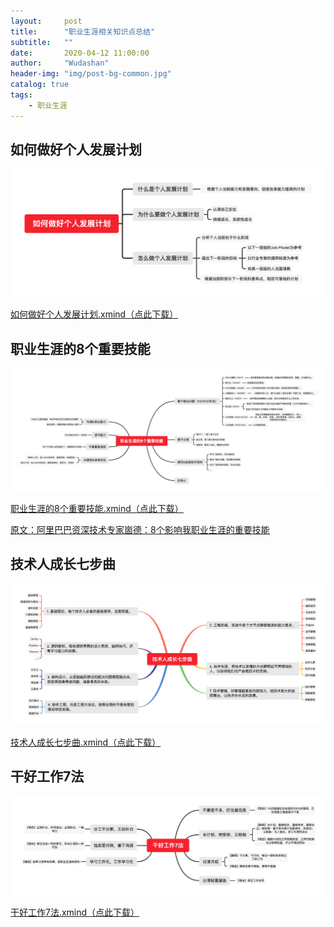 ```yaml
---
layout:     post
title:      "职业生涯相关知识点总结"
subtitle:   ""
date:       2020-04-12 11:00:00
author:     "Wudashan"
header-img: "img/post-bg-common.jpg"
catalog: true
tags:
    - 职业生涯
---
```


## 如何做好个人发展计划

![](https://raw.githubusercontent.com/wudashan/blog-picture/master/career-knowledge-summary/%E5%A6%82%E4%BD%95%E5%81%9A%E5%A5%BD%E4%B8%AA%E4%BA%BA%E5%8F%91%E5%B1%95%E8%AE%A1%E5%88%92.png)

[如何做好个人发展计划.xmind（点此下载）](https://github.com/wudashan/blog-picture/blob/master/career-knowledge-summary/%E5%A6%82%E4%BD%95%E5%81%9A%E5%A5%BD%E4%B8%AA%E4%BA%BA%E5%8F%91%E5%B1%95%E8%AE%A1%E5%88%92.xmind?raw=true)

## 职业生涯的8个重要技能

![](https://raw.githubusercontent.com/wudashan/blog-picture/master/8-important-skills/%E8%81%8C%E4%B8%9A%E7%94%9F%E6%B6%AF%E7%9A%848%E4%B8%AA%E9%87%8D%E8%A6%81%E6%8A%80%E8%83%BD.png)

[职业生涯的8个重要技能.xmind（点此下载）](https://github.com/wudashan/blog-picture/blob/master/8-important-skills/%E8%81%8C%E4%B8%9A%E7%94%9F%E6%B6%AF%E7%9A%848%E4%B8%AA%E9%87%8D%E8%A6%81%E6%8A%80%E8%83%BD.xmind?raw=true)

[原文：阿里巴巴资深技术专家崮德：8个影响我职业生涯的重要技能](https://mp.weixin.qq.com/s/4bNAqO5ZtFT8fCQOVw_4LQ)

## 技术人成长七步曲

![](https://raw.githubusercontent.com/wudashan/blog-picture/master/career-knowledge-summary/%E6%8A%80%E6%9C%AF%E4%BA%BA%E6%88%90%E9%95%BF%E4%B8%83%E6%AD%A5%E6%9B%B2.png)

[技术人成长七步曲.xmind（点此下载）](https://github.com/wudashan/blog-picture/blob/master/career-knowledge-summary/%E6%8A%80%E6%9C%AF%E4%BA%BA%E6%88%90%E9%95%BF%E4%B8%83%E6%AD%A5%E6%9B%B2.xmind?raw=true)

## 干好工作7法

![](https://raw.githubusercontent.com/wudashan/blog-picture/master/make-work-better/%E5%B9%B2%E5%A5%BD%E5%B7%A5%E4%BD%9C7%E6%B3%95.png)

[干好工作7法.xmind（点此下载）](https://github.com/wudashan/blog-picture/blob/master/make-work-better/%E5%B9%B2%E5%A5%BD%E5%B7%A5%E4%BD%9C7%E6%B3%95.xmind?raw=true)